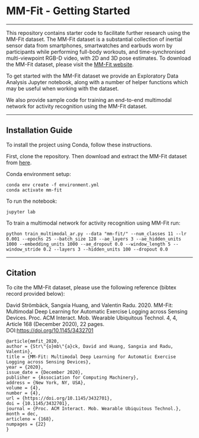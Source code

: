 # MM-Fit - Getting Started
___
This repository contains starter code to facilitate further research using the MM-Fit dataset. The MM-Fit dataset is a 
substantial collection of inertial sensor data from smartphones, smartwatches and earbuds worn by participants while 
performing full-body workouts, and time-synchronised multi-viewpoint RGB-D video, with 2D and 3D pose estimates. To 
download the MM-Fit dataset, please visit the [MM-Fit website](https://mmfit.github.io/).

To get started with the MM-Fit dataset we provide an Exploratory Data Analysis Jupyter notebook, along with a number of helper functions which may be useful when working with the dataset.

We also provide sample code for training an end-to-end multimodal network for activity recognition using the MM-Fit dataset.
___
## Installation Guide
To install the project using Conda, follow these instructions.

First, clone the repository. Then download and extract the MM-Fit dataset from [here](https://mmfit.github.io/).

Conda environment setup:
```
conda env create -f environment.yml
conda activate mm-fit
```
To run the notebook:
```
jupyter lab
```
To train a multimodal network for activity recognition using MM-Fit run:
```
python train_multimodal_ar.py --data "mm-fit/" --num_classes 11 --lr 0.001 --epochs 25 --batch_size 128 --ae_layers 3 --ae_hidden_units 1000 --embedding_units 1000 --ae_dropout 0.0 --window_length 5 --window_stride 0.2 --layers 3 --hidden_units 100 --dropout 0.0
```
___
## Citation
To cite the MM-Fit dataset, please use the following reference (bibtex record provided below):

David Strömbäck, Sangxia Huang, and Valentin Radu. 2020. MM-Fit: Multimodal Deep Learning for Automatic Exercise Logging across Sensing Devices. Proc. ACM Interact. Mob. Wearable Ubiquitous Technol. 4, 4, Article 168 (December 2020), 22 pages. DOI:https://doi.org/10.1145/3432701
```
@article{mmfit_2020,
author = {Str\"{o}mb\"{a}ck, David and Huang, Sangxia and Radu, Valentin},
title = {MM-Fit: Multimodal Deep Learning for Automatic Exercise Logging across Sensing Devices},
year = {2020},
issue_date = {December 2020},
publisher = {Association for Computing Machinery},
address = {New York, NY, USA},
volume = {4},
number = {4},
url = {https://doi.org/10.1145/3432701},
doi = {10.1145/3432701},
journal = {Proc. ACM Interact. Mob. Wearable Ubiquitous Technol.},
month = dec,
articleno = {168},
numpages = {22}
}
```